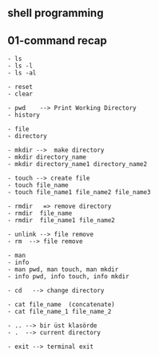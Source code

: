 ## shell programming
## 01-command  recap
    - ls 
    - ls -l
    - ls -al

    - reset
    - clear

    - pwd    --> Print Working Directory
    - history

    - file 
    - directory

    - mkdir -->  make directory
    - mkdir directory_name
    - mkdir directory_name1 directory_name2

    - touch --> create file   
    - touch file_name
    - touch file_name1 file_name2 file_name3

    - rmdir   => remove directory
    - rmdir  file_name
    - rmdir  file_name1 file_name2

    - unlink --> file remove
    - rm  --> file remove

    - man 
    - info 
    - man pwd, man touch, man mkdir
    - info pwd, info touch, info mkdir

    - cd   --> change directory

    - cat file_name  (concatenate)
    - cat file_name_1 file_name_2

    - .. --> bir üst klasörde 
    - .  --> current directory

    - exit --> terminal exit



